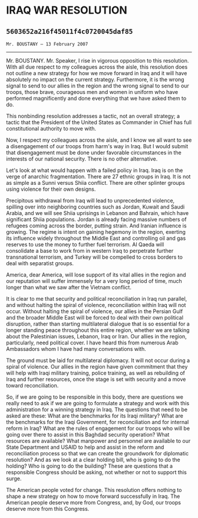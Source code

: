 # IRAQ WAR RESOLUTION
## `5603652a216f45011f4c0720045daf85`
`Mr. BOUSTANY — 13 February 2007`

---


Mr. BOUSTANY. Mr. Speaker, I rise in vigorous opposition to this 
resolution. With all due respect to my colleagues across the aisle, 
this resolution does not outline a new strategy for how we move forward 
in Iraq and it will have absolutely no impact on the current strategy. 
Furthermore, it is the wrong signal to send to our allies in the region 
and the wrong signal to send to our troops, those brave, courageous men 
and women in uniform who have performed magnificently and done 
everything that we have asked them to do.

This nonbinding resolution addresses a tactic, not an overall 
strategy; a tactic that the President of the United States as Commander 
in Chief has full constitutional authority to move with.

Now, I respect my colleagues across the aisle, and I know we all want 
to see a disengagement of our troops from harm's way in Iraq. But I 
would submit that disengagement must be done under favorable 
circumstances in the interests of our national security. There is no 
other alternative.

Let's look at what would happen with a failed policy in Iraq. Iraq is 
on the verge of anarchic fragmentation. There are 27 ethnic groups in 
Iraq. It is not as simple as a Sunni versus Shiia conflict. There are 
other splinter groups using violence for their own designs.

Precipitous withdrawal from Iraq will lead to unprecedented violence, 
spilling over into neighboring countries such as Jordan, Kuwait and 
Saudi Arabia, and we will see Shiia uprisings in Lebanon and Bahrain, 
which have significant Shiia populations. Jordan is already facing 
massive numbers of refugees coming across the border, putting strain. 
And Iranian influence is growing. The regime is intent on gaining 
hegemony in the region, exerting its influence widely throughout the 
Middle East and controlling oil and gas reserves to use the money to 
further fuel terrorism. Al Qaeda will consolidate a base to work from 
in western Iraq to perpetrate further transnational terrorism, and 
Turkey will be compelled to cross borders to deal with separatist 
groups.

America, dear America, will lose support of its vital allies in the 
region and our reputation will suffer immensely for a very long period 
of time, much longer than what we saw after the Vietnam conflict.

It is clear to me that security and political reconciliation in Iraq 
run parallel, and without halting the spiral of violence, 
reconciliation within Iraq will not occur. Without halting the spiral 
of violence, our allies in the Persian Gulf and the broader Middle East 
will be forced to deal with their own political disruption, rather than 
starting multilateral dialogue that is so essential for a longer 
standing peace throughout this entire region, whether we are talking 
about the Palestinian issues, Lebanon, Iraq or Iran. Our allies in the 
region, particularly, need political cover. I have heard this from 
numerous Arab Ambassadors whom I have had many conversations with.

The ground must be laid for multilateral diplomacy. It will not occur 
during a spiral of violence. Our allies in the region have given 
commitment that they will help with Iraqi military training, police 
training, as well as rebuilding of Iraq and further resources, once the 
stage is set with security and a move toward reconciliation.

So, if we are going to be responsible in this body, there are 
questions we really need to ask if we are going to formulate a strategy 
and work with this administration for a winning strategy in Iraq. The 
questions that need to be asked are these: What are the benchmarks for 
its Iraqi military? What are the benchmarks for the Iraqi Government, 
for reconciliation and for internal reform in Iraq? What are the rules 
of engagement for our troops who will be going over there to assist in 
this Baghdad security operation? What resources are available? What 
manpower and personnel are available to our State Department and USAID 
to help and assist in the reform and reconciliation process so that we 
can create the groundwork for diplomatic resolution? And as we look at 
a clear holding bill, who is going to do the holding? Who is going to 
do the building? These are questions that a responsible Congress should 
be asking, not whether or not to support this surge.

The American people voted for change. This resolution offers nothing 
to shape a new strategy on how to move forward successfully in Iraq. 
The American people deserve more from Congress, and, by God, our troops 
deserve more from this Congress.